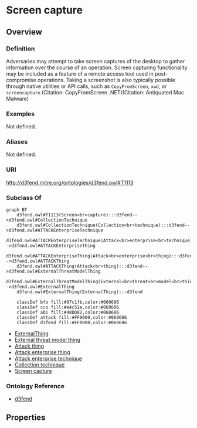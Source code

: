 # Screen capture

## Overview

### Definition
Adversaries may attempt to take screen captures of the desktop to gather information over the course of an operation. Screen capturing functionality may be included as a feature of a remote access tool used in post-compromise operations. Taking a screenshot is also typically possible through native utilities or API calls, such as <code>CopyFromScreen</code>, <code>xwd</code>, or <code>screencapture</code>.(Citation: CopyFromScreen .NET)(Citation: Antiquated Mac Malware)

### Examples
Not defined.

### Aliases
Not defined.

### URI
http://d3fend.mitre.org/ontologies/d3fend.owl#T1113

### Subclass Of
```mermaid
graph BT
    d3fend.owl#T1113(Screen<br>capture):::d3fend-->d3fend.owl#CollectionTechnique
    d3fend.owl#CollectionTechnique(Collection<br>technique):::d3fend-->d3fend.owl#ATTACKEnterpriseTechnique
    d3fend.owl#ATTACKEnterpriseTechnique(Attack<br>enterprise<br>technique):::d3fend-->d3fend.owl#ATTACKEnterpriseThing
    d3fend.owl#ATTACKEnterpriseThing(Attack<br>enterprise<br>thing):::d3fend-->d3fend.owl#ATTACKThing
    d3fend.owl#ATTACKThing(Attack<br>thing):::d3fend-->d3fend.owl#ExternalThreatModelThing
    d3fend.owl#ExternalThreatModelThing(External<br>threat<br>model<br>thing):::d3fend-->d3fend.owl#ExternalThing
    d3fend.owl#ExternalThing(ExternalThing):::d3fend
    
    classDef bfo fill:#97c1fb,color:#060606
    classDef cco fill:#e4c51e,color:#060606
    classDef abi fill:#48DD82,color:#060606
    classDef attack fill:#FF0000,color:#060606
    classDef d3fend fill:#FF0000,color:#060606
```

- [ExternalThing](/docs/ontology/reference/model/ExternalThing/ExternalThing.md)
- [External threat model thing](/docs/ontology/reference/model/ExternalThing/External%20threat%20model%20thing/External%20threat%20model%20thing.md)
- [Attack thing](/docs/ontology/reference/model/ExternalThing/External%20threat%20model%20thing/Attack%20thing/Attack%20thing.md)
- [Attack enterprise thing](/docs/ontology/reference/model/ExternalThing/External%20threat%20model%20thing/Attack%20thing/Attack%20enterprise%20thing/Attack%20enterprise%20thing.md)
- [Attack enterprise technique](/docs/ontology/reference/model/ExternalThing/External%20threat%20model%20thing/Attack%20thing/Attack%20enterprise%20thing/Attack%20enterprise%20technique/Attack%20enterprise%20technique.md)
- [Collection technique](/docs/ontology/reference/model/ExternalThing/External%20threat%20model%20thing/Attack%20thing/Attack%20enterprise%20thing/Attack%20enterprise%20technique/Collection%20technique/Collection%20technique.md)
- [Screen capture](/docs/ontology/reference/model/ExternalThing/External%20threat%20model%20thing/Attack%20thing/Attack%20enterprise%20thing/Attack%20enterprise%20technique/Collection%20technique/Screen%20capture/Screen%20capture.md)


### Ontology Reference
- [d3fend](http://d3fend.mitre.org/ontologies/d3fend.owl#)

## Properties
